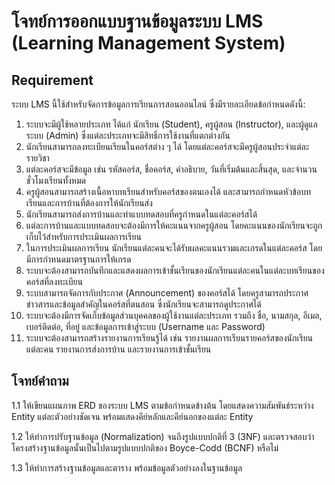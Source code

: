 # โจทย์การออกแบบฐานข้อมูลระบบ LMS (Learning Management System)

## Requirement
ระบบ LMS นี้ใช้สำหรับจัดการข้อมูลการเรียนการสอนออนไลน์ ซึ่งมีรายละเอียดข้อกำหนดดังนี้:

1. ระบบจะมีผู้ใช้หลายประเภท ได้แก่ นักเรียน (Student), ครูผู้สอน (Instructor), และผู้ดูแลระบบ (Admin) ซึ่งแต่ละประเภทจะมีสิทธิ์การใช้งานที่แตกต่างกัน
2. นักเรียนสามารถลงทะเบียนเรียนในคอร์สต่าง ๆ ได้ โดยแต่ละคอร์สจะมีครูผู้สอนประจำแต่ละรายวิชา
3. แต่ละคอร์สจะมีข้อมูล เช่น รหัสคอร์ส, ชื่อคอร์ส, คำอธิบาย, วันที่เริ่มต้นและสิ้นสุด, และจำนวนชั่วโมงเรียนทั้งหมด
4. ครูผู้สอนสามารถสร้างเนื้อหาบทเรียนสำหรับคอร์สของตนเองได้ และสามารถกำหนดหัวข้อบทเรียนและการบ้านที่ต้องการให้นักเรียนส่ง
5. นักเรียนสามารถส่งการบ้านและทำแบบทดสอบที่ครูกำหนดในแต่ละคอร์สได้
6. แต่ละการบ้านและแบบทดสอบจะต้องมีการให้คะแนนจากครูผู้สอน โดยคะแนนของนักเรียนจะถูกเก็บไว้สำหรับการประเมินผลการเรียน
7. ในการประเมินผลการเรียน นักเรียนแต่ละคนจะได้รับผลคะแนนรวมและเกรดในแต่ละคอร์ส โดยมีการกำหนดมาตรฐานการให้เกรด
8. ระบบจะต้องสามารถบันทึกและแสดงผลการเข้าชั้นเรียนของนักเรียนแต่ละคนในแต่ละบทเรียนของคอร์สที่ลงทะเบียน
9. ระบบสามารถจัดการกับประกาศ (Announcement) ของคอร์สได้ โดยครูสามารถประกาศข่าวสารและข้อมูลสำคัญในคอร์สที่ตนสอน ซึ่งนักเรียนจะสามารถดูประกาศได้
10. ระบบจะต้องมีการจัดเก็บข้อมูลส่วนบุคคลของผู้ใช้งานแต่ละประเภท รวมถึง ชื่อ, นามสกุล, อีเมล, เบอร์ติดต่อ, ที่อยู่ และข้อมูลการเข้าสู่ระบบ (Username และ Password)
11. ระบบจะต้องสามารถสร้างรายงานการเรียนรู้ได้ เช่น รายงานผลการเรียนรายคอร์สของนักเรียนแต่ละคน รายงานการส่งการบ้าน และรายงานการเข้าชั้นเรียน


## โจทย์คำถาม

1.1 ให้เขียนแผนภาพ ERD ของระบบ LMS ตามข้อกำหนดข้างต้น โดยแสดงความสัมพันธ์ระหว่าง Entity แต่ละตัวอย่างชัดเจน พร้อมแสดงคีย์หลักและคีย์นอกของแต่ละ Entity

1.2 ให้ทำการปรับฐานข้อมูล (Normalization) จนถึงรูปแบบปกติที่ 3 (3NF) และตรวจสอบว่าโครงสร้างฐานข้อมูลนั้นเป็นไปตามรูปแบบปกติของ Boyce-Codd (BCNF) หรือไม่

1.3 ให้ทำการสร้างฐานข้อมูลและตาราง พร้อมข้อมูลตัวอย่างลงในฐานข้อมูล
